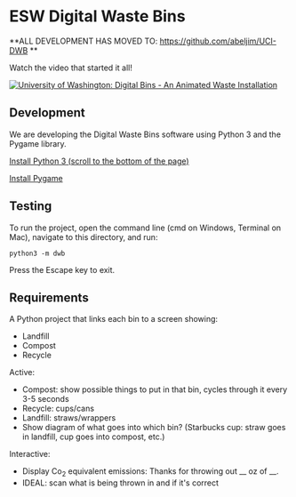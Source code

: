 # ESW Digital Waste Bins

**ALL DEVELOPMENT HAS MOVED TO: https://github.com/abeljim/UCI-DWB **


Watch the video that started it all!

[![University of Washington: Digital Bins - An Animated Waste Installation](https://img.youtube.com/vi/Ps0bFDG5O0c/0.jpg)](https://www.youtube.com/watch?v=Ps0bFDG5O0c)

## Development

We are developing the Digital Waste Bins software using Python 3 and the Pygame
library.

[Install Python 3 (scroll to the bottom of the page)](https://www.python.org/downloads/release/python-361/)

[Install Pygame](http://www.pygame.org/download.shtml)

## Testing

To run the project, open the command line (cmd on Windows, Terminal on Mac),
navigate to this directory, and run:

```
python3 -m dwb
```

Press the Escape key to exit.

## Requirements

A Python project that links each bin to a screen showing:

- Landfill
- Compost
- Recycle

Active:

- Compost: show possible things to put in that bin, cycles through it every 3-5 seconds
- Recycle: cups/cans
- Landfill: straws/wrappers
- Show diagram of what goes into which bin? (Starbucks cup: straw goes in landfill, cup goes into compost, etc.)

Interactive:

- Display Co<sub>2</sub> equivalent emissions: Thanks for throwing out \__ oz of \__.
- IDEAL: scan what is being thrown in and if it's correct
